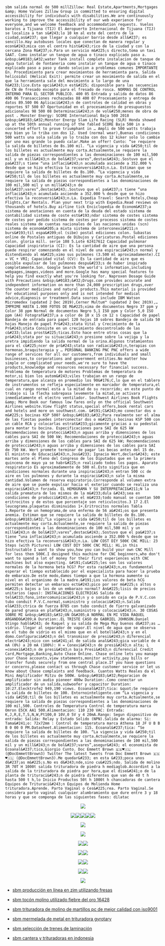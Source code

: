 
```
sbm salida normal de 500 millZillow: Real Estate,Apartments,Mortgages &amp; Home Values Zillow Group is committed to ensuring digital accessibility for individuals with disabilities.We are continuously working to improve the accessibility of our web experience for everyone,and we welcome feedback and accommodation requests. Vuelos baratos a Tijuana (TIJ) El Aeropuerto Internacional de Tijuana (TIJ) se localiza a tan s&#243;lo 10 km al este del centro de la ciudad,as&#237; que llegar a cualquier barrio desde all&#237; es sencillo.Hay autobuses locales que conectan de manera regular y econ&#243;mica con el centro hist&#243;rico de la ciudad y con la cercana Zona R&#237;o.Para un servicio m&#225;s directo,toma un taxi SAAT. Como instalar un tanque de agua o tinaco explicado paso a. &nbsp;&#0183;&#32;water Tank install complete instalacion de tanque de agua tutorial de fontaneria como instalar un tanque de agua o tinaco explicado paso a paso y dando solucion a problemas comunes IMPORTANTE En. Procedimiento para crear movimientos de herramienta para. Salida helicoidal (Helical Exit): permite crear un movimiento de salida en el que la herramienta sale del movimiento a lo largo de una h&#233;lice.Esta opci&#243;n est&#225; disponible para las secuencias de CN de fresado excepto para el fresado de rosca. NORMAS DE CONTROL INTERNO PARA EL SECTOR PUBLICO. 400 05 Entrada y salida de datos 86 400 06 Transacciones rechazadas 88 400 07 Procesamiento y entrega de datos 89.500 06 Aplicaci&#243;n de controles de calidad en obras y reportes 97 500 07 Oportunidad en el procesamiento de presupuestos adicionales 98 500 08 Determinaci&#243;n de vol&#250;menes de obra de post . Monster Energy: SCORE International Baja 500 2018 &nbsp;&#0183;&#32;Monster Energy Slam Life Racing (SLR) Honda showed up at the 50th annual running of the fabled SCORE Baja 500 in a concerted effort to prove triumphant in … Ampli de 500 watts trabaja muy bien yo lo triba con dos 12. Used (normal wear),Buenas condiciones 500 watts una sola salida yo lo traiba con dos 12 kiker solo lo cambie por uno mas grande lo puedo calar.Make an offer! Cunto: “se requiere la salida de billetes de Bs.100 mil. “La vigencia y vida &#250;til de los billetes es actualmente muy corta.Actualmente,se requiere la salida de piezas correspondientes a las denominaciones de 100 mil,500 mil y un mill&#243;n de bol&#237;vares“,destac&#243;.Sostuvo que el pa&#237;s tiene “una inflaci&#243;n acumulada asciende a 352.000 % desde que se hizo efectiva la reconversi&#243;n.La. Estiman que se requiere la salida de billetes de Bs.100. “La vigencia y vida &#250;til de los billetes es actualmente muy corta.Actualmente,se requiere la salida de piezas correspondientes a las denominaciones de 100 mil,500 mil y un mill&#243;n de bol&#237;vares“,destac&#243;.Sostuvo que el pa&#237;s tiene “una inflaci&#243;n acumulada asciende a 352.000 % desde que se hizo efectiva la reconversi&#243;n.La. Expedia Travel: Search Hotels,Cheap Flights,Car Rentals. Plan your next trip with Expedia.Read reviews on thousands of hotels.Buy airline tick Enciclopedia de Econom&#237;a sistema de anotaciones en cuenta de la deuda del estado sistema de contabilidad sistema de coste est&#193;ndar sistema de costes sistema de costes por pedido sistema de costes por procesos sistema de costes reales sistema de cuentas nacionales de las naciones unidas (scn) sistema de econom&#205;a mixta sistema de interconexi&#211;n burs&#193;til espa&#209;ol (sibe) postal ediciones colon. Subastas online de Postales antiguas de Dibujos y Caricaturas.Postal ediciones colon. gloria mill. serie 108 5.Lote 62417612 Capacidad pulmonar Capacidad inspiratoria (CI): Es la cantidad de aire que una persona puede respirar comenzando en el nivel de una espiraci&#243;n normal y distendiendo al m&#225;ximo sus pulmones (3.500 ml aproximadamente).CI = VC + VRI; Capacidad vital (CV): Es la cantidad de aire que es posible expulsar de los pulmones despu&#233;s de haber inspirado completamente.Son. Google Search the world's information,including webpages,images,videos and more.Google has many special features to help you find exactly what you're looking for. Naproxen Dosage Guide with Precautions &nbsp;&#0183;&#32;Drugs.com provides accurate and independent information on more than 24,000 prescription drugs,over the counter medicines and natural products.This material is provided for educational purposes only and is not intended for medical advice,diagnosis or treatment.Data sources include IBM Watson Micromedex (updated 2 Dec 2019),Cerner Multum™ (updated 2 Dec 2019),… IMPRIME HASTA 1.900 FOTOS DE M&#225;xima de documentos Negro 37 ppm y Color 38 ppm Normal de documentos Negro 5,1 ISO ppm y Color 5,0 ISO ppm (A4) Fotograf&#237;a a color de 10 x 15 cm 12 s Capacidad de papel Bandeja de entrada para papel 120 hojas 10 sobres Bandeja de salida 50 hojas Manejo de papel Pr&#243;stata Vital y Crecimiento de la Pr&#243;stata Consiste en un crecimiento descontrolado de las c&#233;lulas prost&#225;ticas.Esto hace entre otras cosas que la pr&#243;stata por su situaci&#243;n presione sobre la vejiga y la uretra impidiendo la salida normal de la orina.Algunos tratamientos para el c&#225;ncer de pr&#243;stata son radiaci&#243;n,terapias con hormonas,braquiterapia y … PERSONAL BANKING PNC PNC offers a wide range of services for all our customers,from individuals and small businesses,to corporations and government entities.No matter how simple or complicated your needs,we're sure to have the products,knowledge and resources necessary for financial success. Problema de temperatura de motores Problemas de temperatura de motor,si bien los autom&#243;viles trabajan en un rango de temperatura,que alcanza en promedio los 90&#176;C,lo que en el tablero de instrumentos se refleja especialmente en marcador de temperatura,el cual en rango normal esta a la mitad de su recorrido; en este punto de trabajo si la flecha sobrepasa levemente la mitad,se activara inmediatamente el electro ventilador. Southwest Airlines Book Flights &amp; More Book our famous low fares only on the official Southwest Airlines website.View flight status,special offers,book rental cars and hotels and more on southwest.com. &#191;C&#243;mo conectar dos o m&#225;s bocinas KSP 500? &nbsp;&#0183;&#32;Para realmente ser el alma de las fiestas puedes interconectar dos o m&#225;s bocinas KSP 500 con un cable RCA y colocarlas estrat&#233;gicamente gracias a su pedestal para montar tu bocina. Especificaciones para SAI de 625 kW Recomendaciones de protecci&#243;n aguas arriba y dimensiones de los cables para SAI de 500 kW; Recomendaciones de protecci&#243;n aguas arriba y dimensiones de los cables para SAI de 625 kW; Recomendaciones de protecci&#243;n aguas arriba y dimensiones de los cables para SAI de 750 kW. Wert promete terminar de pagar las becas antes del 15 de. El ministro de Educaci&#243;n,Jos&#233; Ignacio Wert,declar&#243; este martes ante el Pleno del Congreso de los Diputados que en la primera quincena de mayo ya se habr&#225;n realizado todos los pagos. Aparato respiratorio Es aproximadamente de 500 ml.Esto significa que en condiciones normales durante una inspiraci&#243;n entran 500 cc de aire en los pulmones y durante la espiraci&#243;n sale la misma cantidad.Volumen de reserva espiratorio.Corresponde al volumen extra de aire que se puede expulsar hacia el exterior cuando se realiza una espiraci&#243;n forzada. EL HEMOGRAMA Y SU INTERPRETACI&#211;N la salida prematura de los mismos de la m&#233;dula &#243;sea en condiciones de producci&#243;n.en el m&#233;todo manual se cuentan 500 eritrocitos y de estos que porcentaje son reticulocitos.3 17 2.El leucograma.plaquetas disminuidas 1+.Eritrocitos normales Tabla 1.Reporte de un hemograma,de una enferma de 56 a&#241;os que presenta anemia. Estiman que se requiere la salida de billetes de Bs.100. &nbsp;&#0183;&#32;“La vigencia y vida &#250;til de los billetes es actualmente muy corta.Actualmente,se requiere la salida de piezas correspondientes a las denominaciones de 100 mil,500 mil y un mill&#243;n de bol&#237;vares“,destac&#243;.Sostuvo que el pa&#237;s tiene “una inflaci&#243;n acumulada asciende a 352.000 % desde que se hizo efectiva la reconversi&#243;n.La. LOW COST DIY 500€ CNC MILL: 23 Steps (with Pictures) LOW COST DIY 500€ CNC MILL: Hi,in this Instructable I want to show you,how you can build your own CNC Mill for less then 500€.I designed this machine for CNC beginners,who don't want to spend a lot of money for their first experiences with CNC machines but also expecting. &#191;Cu&#225;les son los valores normales de la hormona beta hCG? Por esta raz&#243;n,es fundamental esperar el tiempo establecido por el especialista para hacer la prueba de embarazo.De este modo,damos tiempo a que la hormona aumente su nivel en el organismo de la madre.&#191;Los valores de beta hCG permiten detectar un embarazo ect&#243;pico por ser m&#225;s altos o m&#225;s bajos a los de un embarazo normal? An&#225;lisis de precios unitarios (apus): INSTALACIONES ELECTRICAS Salida de tel&#233;fono,intercomunicaci&#243;n y o sonido en caja de P.V.C.con tubo conduit P.V.C.normal,suministro y colocaci&#243;n.Salida el&#233;ctrica de fuerza B785 con tubo conduit de fierro galvanizado de pared gruesa en plaf&#243;n,suministro y colocaci&#243;n. 30 COSAS SOBRE MI &nbsp;&#0183;&#32;UN D&#205;A NORMAL EN MI VIDA RAQUEL ARGANDO&#209;A Duration:.EL TRISTE CASO de GABRIEL JOHNSON.Daniel Stingo habl&#243; de Raquel y su salida de Mega Muy buenos d&#237;as … vidrio. llegar al separador de vapor.El nivel de agua que se observa en el tubo de vidrio es el mismo que en el botell&#243;n y en el domo.Configuraci&#243;n del transmisor de presi&#243;n diferencial electr&#243;nico con se&#241;al de salida anal&#243;gica variable de 4 mA (0%) a 20 mA (100%): H = Conexi&#243;n de presi&#243;n alta; L =conexi&#243;n de presi&#243;n baja Presi&#243;n diferencial Credit Card,Mortgage,Banking,Auto Chase Online. Chase online lets you manage your Chase accounts,view statements,monitor activity,pay bills or transfer funds securely from one central place.If you have questions or concerns,please contact us through Chase customer service or let us know about Chase complaints and feedback. Cuantos Watts Reales da el Mini Amplificador Mitzu de 500W. &nbsp;&#0183;&#32;Reparacion de amplificador sin audio pioneer 400w Duration:.Como conectar un amplificador de un salida,subwoofer y capacitor Duration: 10:27.Elecktrofe2 949,190 views. Ecoanal&#237;tica: &quot;Se requiere la salida de billetes de 100. Entornointeligente.com “La vigencia y vida &#250;til de los billetes es actualmente muy corta.Actualmente,se requiere la salida de piezas correspondientes a las denominaciones de 100 mil,500. Controles de Temperatura Control de temperatura marca Omron E5CK AA1 500.Alimentacion: 110 230 VAC: Entrada: K,J,R,E,T,S,N,W,Pt100,0 10V,0 5V y 4 20mA.Rango: Segun dispositivo de entrada: Salida: Relay y Estado Solido (NPN).Salida de alarma: Si: Tama&#241;o: 72x72mm : Control de temperatura marca Athena 18 JF U B B B 0 00 0 PM.Datasheet.Alimentacion: 115. Ecoanal&#237;tica: “Se requiere la salida de billetes de 100. “La vigencia y vida &#250;til de los billetes es actualmente muy corta.Actualmente,se requiere la salida de piezas correspondientes a las denominaciones de 100 mil,500 mil y un mill&#243;n de bol&#237;vares”,asegur&#243; el economista de Ecoanal&#237;tica,Giorgio Cunto. Doc Emmett Brown 🇪🇸♥️🇮🇱 (@DocEmmettBrown3) Twitter The latest Tweets from Doc Emmett Brown 🇪🇸♥️🇮🇱 (@DocEmmettBrown3).Me quedar&#233; en esta &#233;poca unos d&#237;as m&#225;s.No es d&#243;nde,sino cu&#225;ndo. Salida de molino 3R 70T H 1000t salida trituradora de piedra h mediaglob.Accordint a la salida de la trituradora de piedra por hora,que el dise&#241;o de la planta de trituraci&#243;n de piedra diferentes que van de 40 t h hasta 500 t h,lo Inicio Productos 50t h 1000t h chancadoras de cantera Equipos de Trituraci&#243;n Equipos de Molienda Home trituradora.Aprende. Parto Vaginal o Ces&#225;rea. Parto Vaginal.Se considera parto vaginal cualquier alumbramiento que dure entre 3 y 18 horas y que se componga de las siguientes fases: dilatac 
```

<div align="center">

<a href="https://es-crusher.shibang-china.com/github&k=sbm+salida+normal+de+500+mill"><img src="https://static.shibang-china.com/es/crusher/logo.jpg"></a>

<a href="https://es-crusher.shibang-china.com/github&k=sbm+salida+normal+de+500+mill"><img src="https://static.shibang-china.com/es/crusher/index.jpg"></a><a href="https://es-crusher.shibang-china.com/material.htmlgithub&k=sbm+salida+normal+de+500+mill"><img src="https://static.shibang-china.com/es/crusher/material.jpg"></a><a href="https://es-crusher.shibang-china.com/application.htmlgithub&k=sbm+salida+normal+de+500+mill"><img src="https://static.shibang-china.com/es/crusher/application.jpg"></a><a href="https://es-crusher.shibang-china.com/aboutus.htmlgithub&k=sbm+salida+normal+de+500+mill"><img src="https://static.shibang-china.com/es/crusher/aboutus.jpg"></a><a href="https://es-crusher.shibang-china.com/contact.htmlgithub&k=sbm+salida+normal+de+500+mill"><img src="https://static.shibang-china.com/es/crusher/contact.jpg"></a>

<a href="https://es-crusher.shibang-china.com/github&k=sbm+salida+normal+de+500+mill"><img src="https://static.shibang-china.com/es/crusher/banner.jpg"></a>

<a href="https://swt.shibang-china.com/github&k=sbm+salida+normal+de+500+mill"><img src="https://static.shibang-china.com/es/crusher/text.jpg"></a>

<a href="https://swt.shibang-china.com/github&k=sbm+salida+normal+de+500+mill"><img src="https://static.shibang-china.com/es/crusher/chat.jpg"></a><a href="https://es-crusher.shibang-china.com/contact.htmlgithub&k=sbm+salida+normal+de+500+mill"><img src="https://static.shibang-china.com/es/crusher/message.jpg"></a>

<a href="https://es-crusher.shibang-china.com/products/pe.htmlgithub&k=sbm+salida+normal+de+500+mill"><img src="https://static.shibang-china.com/es/crusher/pe.jpg"></a><a href="https://es-crusher.shibang-china.com/products/pf.htmlgithub&k=sbm+salida+normal+de+500+mill"><img src="https://static.shibang-china.com/es/crusher/pf.jpg"></a>

<a href="https://es-crusher.shibang-china.com/products/hpt.htmlgithub&k=sbm+salida+normal+de+500+mill"><img src="https://static.shibang-china.com/es/crusher/hpt.jpg"></a><a href="https://es-crusher.shibang-china.com/products/vsi.htmlgithub&k=sbm+salida+normal+de+500+mill"><img src="https://static.shibang-china.com/es/crusher/vsi.jpg"></a>

<a href="https://es-crusher.shibang-china.com/products/klv.htmlgithub&k=sbm+salida+normal+de+500+mill"><img src="https://static.shibang-china.com/es/crusher/klv.jpg"></a><a href="https://es-crusher.shibang-china.com/products/portable.htmlgithub&k=sbm+salida+normal+de+500+mill"><img src="https://static.shibang-china.com/es/crusher/portable.jpg"></a>

<a href="https://swt.shibang-china.com/github&k=sbm+salida+normal+de+500+mill"><img src="https://static.shibang-china.com/es/crusher/case.jpg"></a>

</div>


* [sbm producción en línea en zim utilizando fresas](sbm%20producci%C3%B3n%20en%20l%C3%ADnea%20en%20zim%20utilizando%20fresas.md)

* [sbm tocón molino utilizado fiebre del oro 16428](sbm%20toc%C3%B3n%20molino%20utilizado%20fiebre%20del%20oro%2016428.md)

* [sbm trituradora de molino de martillos pc de mejor calidad con iso9001](sbm%20trituradora%20de%20molino%20de%20martillos%20pc%20de%20mejor%20calidad%20con%20iso9001.md)

* [sbm mermelada de metal en trituradora gyrotary](sbm%20mermelada%20de%20metal%20en%20trituradora%20gyrotary.md)

* [sbm selección de trenes de laminación](sbm%20selecci%C3%B3n%20de%20trenes%20de%20laminaci%C3%B3n.md)

* [sbm cantera y trituradoras en indonesia](sbm%20cantera%20y%20trituradoras%20en%20indonesia.md)